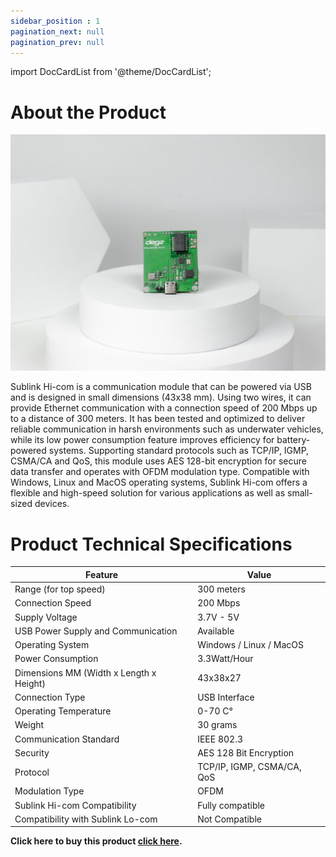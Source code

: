 ```yaml
---
sidebar_position : 1
pagination_next: null
pagination_prev: null
---
```


import DocCardList from '@theme/DocCardList';

# About the Product

![Sublink Hi-com communication module](./image/IMG_5859-scaled.jpg)

Sublink Hi-com is a communication module that can be powered via USB and is designed in small dimensions (43x38 mm). Using two wires, it can provide Ethernet communication with a connection speed of 200 Mbps up to a distance of 300 meters. It has been tested and optimized to deliver reliable communication in harsh environments such as underwater vehicles, while its low power consumption feature improves efficiency for battery-powered systems. Supporting standard protocols such as TCP/IP, IGMP, CSMA/CA and QoS, this module uses AES 128-bit encryption for secure data transfer and operates with OFDM modulation type. Compatible with Windows, Linux and MacOS operating systems, Sublink Hi-com offers a flexible and high-speed solution for various applications as well as small-sized devices.




# Product Technical Specifications


| Feature | Value |
|------------------------------------|----------------------------|
| Range (for top speed) | 300 meters |
| Connection Speed | 200 Mbps |
| Supply Voltage | 3.7V - 5V
| USB Power Supply and Communication | Available |
| Operating System | Windows / Linux / MacOS |
| Power Consumption | 3.3Watt/Hour |
| Dimensions MM (Width x Length x Height) | 43x38x27 |
| Connection Type | USB Interface
| Operating Temperature | 0-70 C°
| Weight | 30 grams |
| Communication Standard | IEEE 802.3 |
| Security | AES 128 Bit Encryption
| Protocol | TCP/IP, IGMP, CSMA/CA, QoS |
| Modulation Type | OFDM |
| Sublink Hi-com Compatibility | Fully compatible |
| Compatibility with Sublink Lo-com | Not Compatible |


**Click here to buy this product [click here](https://degzrobotics.com/product/sublink-hi-com-usb/).** 


<DocCardList />
